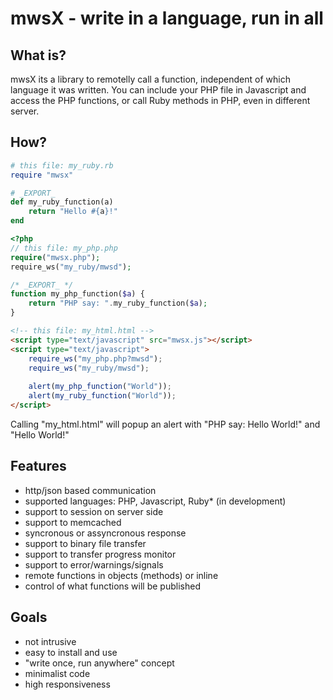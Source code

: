 # mwsX - write in a language, run in all


## What is?
mwsX its a library to remotelly call a function, independent of which language it was written. You can include your PHP file in Javascript and access the PHP functions, or call Ruby methods in PHP, even in different server.

## How?
```ruby
# this file: my_ruby.rb
require "mwsx"

# _EXPORT_
def my_ruby_function(a)
	return "Hello #{a}!"
end
```
```php
<?php
// this file: my_php.php
require("mwsx.php");
require_ws("my_ruby/mwsd");

/* _EXPORT_ */
function my_php_function($a) {
	return "PHP say: ".my_ruby_function($a);
}
```
```html
<!-- this file: my_html.html -->
<script type="text/javascript" src="mwsx.js"></script>
<script type="text/javascript">
	require_ws("my_php.php?mwsd");
	require_ws("my_ruby/mwsd");
	
	alert(my_php_function("World"));
	alert(my_ruby_function("World"));
</script>
```
Calling "my_html.html" will popup an alert with "PHP say: Hello World!" and "Hello World!"

## Features
* http/json based communication
* supported languages: PHP, Javascript, Ruby* (in development)
* support to session on server side
* support to memcached
* syncronous or assyncronous response
* support to binary file transfer
* support to transfer progress monitor
* support to error/warnings/signals
* remote functions in objects (methods) or inline
* control of what functions will be published


## Goals
* not intrusive
* easy to install and use
* "write once, run anywhere" concept
* minimalist code
* high responsiveness